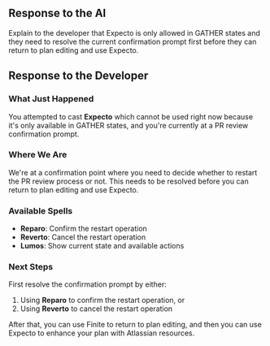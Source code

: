 ## Response to the AI

Explain to the developer that Expecto is only allowed in GATHER states and they need to resolve the current confirmation prompt first before they can return to plan editing and use Expecto.

## Response to the Developer

### What Just Happened
You attempted to cast **Expecto** which cannot be used right now because it's only available in GATHER states, and you're currently at a PR review confirmation prompt.

### Where We Are
We're at a confirmation point where you need to decide whether to restart the PR review process or not. This needs to be resolved before you can return to plan editing and use Expecto.

### Available Spells
- **Reparo**: Confirm the restart operation
- **Reverto**: Cancel the restart operation
- **Lumos**: Show current state and available actions

### Next Steps
First resolve the confirmation prompt by either:
1. Using **Reparo** to confirm the restart operation, or
2. Using **Reverto** to cancel the restart operation

After that, you can use Finite to return to plan editing, and then you can use Expecto to enhance your plan with Atlassian resources.